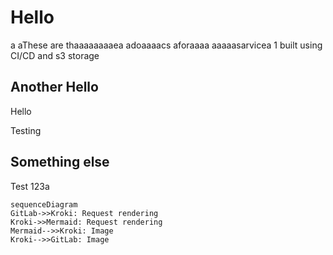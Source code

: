 # Hello
a
aThese are thaaaaaaaaea adoaaaacs aforaaaa aaaaasarvicea 1 built using CI/CD and s3 storage

## Another Hello

Hello

Testing

## Something else

Test 123a

```kroki-mermaid
sequenceDiagram
GitLab->>Kroki: Request rendering
Kroki->>Mermaid: Request rendering
Mermaid-->>Kroki: Image
Kroki-->>GitLab: Image
```
